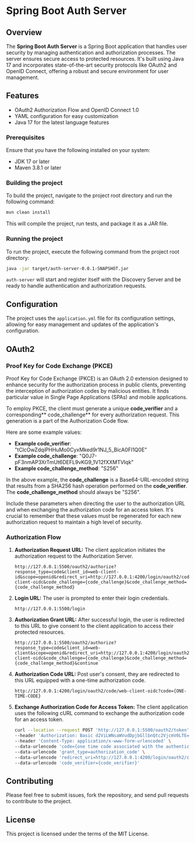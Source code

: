 # Spring Boot Auth Server

## Overview

The **Spring Boot Auth Server** is a Spring Boot application that handles user security by managing authentication and authorization processes. The server ensures secure access to protected resources. It's built using Java 17 and incorporates state-of-the-art security protocols like OAuth2 and OpenID Connect, offering a robust and secure environment for user management.

## Features

- OAuth2 Authorization Flow and OpenID Connect 1.0
- YAML configuration for easy customization
- Java 17 for the latest language features

### Prerequisites

Ensure that you have the following installed on your system:

- JDK 17 or later
- Maven 3.8.1 or later

### Building the project

To build the project, navigate to the project root directory and run the following command:

```bash
mvn clean install
```

This will compile the project, run tests, and package it as a JAR file.

### Running the project

To run the project, execute the following command from the project root directory:
```bash
java -jar target/auth-server-0.0.1-SNAPSHOT.jar
```

`auth-server` will start and register itself with the Discovery Server and be ready to handle authentication and authorization requests.

## Configuration

The project uses the `application.yml` file for its configuration settings, allowing for easy management and updates of the application's configuration.

## OAuth2

### Proof Key for Code Exchange (PKCE)

Proof Key for Code Exchange (PKCE) is an OAuth 2.0 extension designed to enhance security for the authorization process in public clients, preventing the interception of authorization codes by malicious entities. It finds particular value in Single Page Applications (SPAs) and mobile applications.

To employ PKCE, the client must generate a unique **code_verifier** and a corresponding** code_challenge** for every authorization request. This generation is a part of the Authorization Code flow.

Here are some example values:

- **Example code_verifier**: "tClcOwZdqiPHHuMo0CyxMked9r1NJ_5_BicA0FI1Q0E"
- **Example code_challenge**: "Q0J7-pF3nmAP3XrTmUt6DEFL9vKG9_1V12fXXMTVIqk"
- **Example code_challenge_method**: "S256"

In the above example, the **code_challenge** is a Base64-URL-encoded string that results from a SHA256 hash operation performed on the **code_verifier**. The **code_challenge_method** should always be "S256".

Include these parameters when directing the user to the authorization URL and when exchanging the authorization code for an access token. It's crucial to remember that these values must be regenerated for each new authorization request to maintain a high level of security.

### Authorization Flow

1.  **Authorization Request URL:** The client application initiates the authorization request to the Authorization Server.

    ```url
    http://127.0.0.1:5500/oauth2/authorize?response_type=code&client_id=web-client-id&scope=openid&redirect_uri=http://127.0.0.1:4200/login/oauth2/code/web-client-oidc&code_challenge={code_challenge}&code_challenge_method={code_challenge_method}
    ```

2.  **Login URL:** The user is prompted to enter their login credentials.

    ```url
    http://127.0.0.1:5500/login
    ```

3.  **Authorization Grant URL:** After successful login, the user is redirected to this URL to give consent to the client application to access their protected resources.

    ```url
    http://127.0.0.1:5500/oauth2/authorize?response_type=code&client_id=web-client&scope=openid&redirect_uri=http://127.0.0.1:4200/login/oauth2/code/web-client-oidc&code_challenge={code_challenge}&code_challenge_method={code_challenge_method}&continue
    ```

4.  **Authorization Code URL:** Post user's consent, they are redirected to this URL equipped with a one-time authorization code.

    ```url
    http://127.0.0.1:4200/login/oauth2/code/web-client-oidc?code={ONE-TIME-CODE}
    ```

5.  **Exchange Authorization Code for Access Token:** The client application uses the following cURL command to exchange the authorization code for an access token.

    ```bash
    curl --location --request POST 'http://127.0.0.1:5500/oauth2/token' \
    --header 'Authorization: Basic d2ViLWNsaWVudDpjbGllbnQtc2VjcmV0LTE=' \
    --header 'Content-Type: application/x-www-form-urlencoded' \
    --data-urlencode 'code={one time code associated with the authentication event}' \
    --data-urlencode 'grant_type=authorization_code' \
    --data-urlencode 'redirect_uri=http://127.0.0.1:4200/login/oauth2/code/web-client-oidc' \
    --data-urlencode 'code_verifier={code_verifier}'
    ```

## Contributing

Please feel free to submit issues, fork the repository, and send pull requests to contribute to the project.

## License
This project is licensed under the terms of the MIT License.